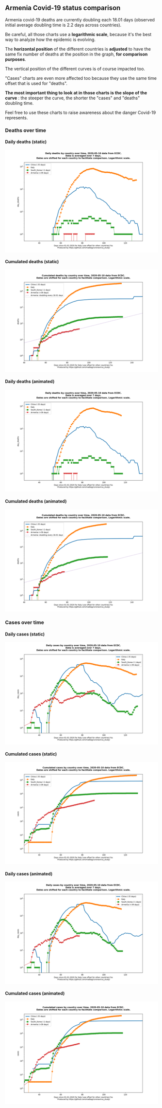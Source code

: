## Armenia Covid-19 status comparison 

Armenia covid-19 deaths are currently doubling each 18.01 days (observed initial average doubling time is 2.2 days across countries).



Be careful, all those charts use a **logarithmic scale**, because it's the best way to analyze how the epidemic is evolving.
 
The **horizontal position** of the different countries is **adjusted** to have the same fix number of deaths at the position in the graph, **for comparison purposes**.

The vertical position of the different curves is of course impacted too.

"Cases" charts are even more affected too because they use the same time offset that is used for "deaths".

**The most important thing to look at in those charts is the slope of the curve** : the steeper the curve, the shorter the "cases" and "deaths" doubling time.

Feel free to use these charts to raise awareness about the danger Covid-19 represents. 


 
### Deaths over time
 
#### Daily deaths (static)
![Armenia covid-19 daily deaths static chart](https://raw.githubusercontent.com/madlag/coronavirus_study/master/notebooks/graphs/2020-05-10/countries/Armenia/2020-05-10_Armenia_day_deaths.png "Armenia covid-19 day_deaths static chart")   
 
#### Cumulated deaths (static)
![Armenia covid-19 cumulated deaths static chart](https://raw.githubusercontent.com/madlag/coronavirus_study/master/notebooks/graphs/2020-05-10/countries/Armenia/2020-05-10_Armenia_deaths.png "Armenia covid-19 deaths static chart")   
 
#### Daily deaths (animated)
![Armenia covid-19 daily deaths animated chart](https://raw.githubusercontent.com/madlag/coronavirus_study/master/notebooks/graphs/2020-05-10/countries/Armenia/2020-05-10_Armenia_day_deaths.gif "Armenia covid-19 day_deaths animated chart")   
 
#### Cumulated deaths (animated)
![Armenia covid-19 cumulated deaths animated chart](https://raw.githubusercontent.com/madlag/coronavirus_study/master/notebooks/graphs/2020-05-10/countries/Armenia/2020-05-10_Armenia_deaths.gif "Armenia covid-19 deaths animated chart")   

 
### Cases over time
 
#### Daily cases (static)
![Armenia covid-19 daily cases static chart](https://raw.githubusercontent.com/madlag/coronavirus_study/master/notebooks/graphs/2020-05-10/countries/Armenia/2020-05-10_Armenia_day_cases.png "Armenia covid-19 day_cases static chart")   
 
#### Cumulated cases (static)
![Armenia covid-19 cumulated cases static chart](https://raw.githubusercontent.com/madlag/coronavirus_study/master/notebooks/graphs/2020-05-10/countries/Armenia/2020-05-10_Armenia_cases.png "Armenia covid-19 cases static chart")   
 
#### Daily cases (animated)
![Armenia covid-19 daily cases animated chart](https://raw.githubusercontent.com/madlag/coronavirus_study/master/notebooks/graphs/2020-05-10/countries/Armenia/2020-05-10_Armenia_day_cases.gif "Armenia covid-19 day_cases animated chart")   
 
#### Cumulated cases (animated)
![Armenia covid-19 cumulated cases animated chart](https://raw.githubusercontent.com/madlag/coronavirus_study/master/notebooks/graphs/2020-05-10/countries/Armenia/2020-05-10_Armenia_cases.gif "Armenia covid-19 cases animated chart")   

